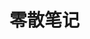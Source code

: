 <!--
 * @Author: shawicx d35f3153@proton.me
 * @Date: 2025-04-01 19:53:14
 * @LastEditors: shawicx d35f3153@proton.me
 * @LastEditTime: 2025-04-01 19:53:26
 * @Description: 
-->
# 零散笔记